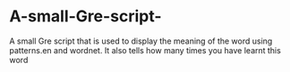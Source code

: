A-small-Gre-script-
===================

A small Gre script that is used to display the meaning of the word using patterns.en and wordnet. It also tells how many times you have learnt this word 
